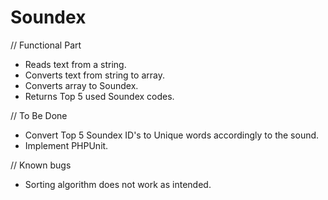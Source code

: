 # Soundex

// Functional Part

- Reads text from a string.
- Converts text from string to array.
- Converts array to Soundex.
- Returns Top 5 used Soundex codes.

// To Be Done

- Convert Top 5 Soundex ID's to Unique words accordingly to the sound.
- Implement PHPUnit.

// Known bugs

- Sorting algorithm does not work as intended.